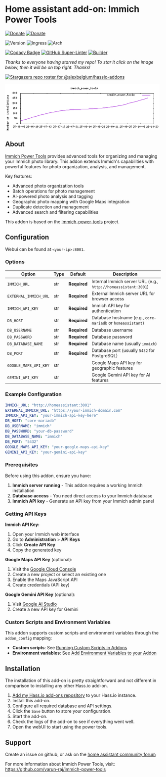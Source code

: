 # Home assistant add-on: Immich Power Tools

[![Donate][donation-badge]](https://www.buymeacoffee.com/alexbelgium)
[![Donate][paypal-badge]](https://www.paypal.com/donate/?hosted_button_id=DZFULJZTP3UQA)

![Version](https://img.shields.io/badge/dynamic/json?label=Version&query=%24.version&url=https%3A%2F%2Fraw.githubusercontent.com%2Falexbelgium%2Fhassio-addons%2Fmaster%2Fimmich_power_tools%2Fconfig.json)
![Ingress](https://img.shields.io/badge/dynamic/json?label=Ingress&query=%24.ingress&url=https%3A%2F%2Fraw.githubusercontent.com%2Falexbelgium%2Fhassio-addons%2Fmaster%2Fimmich_power_tools%2Fconfig.json)
![Arch](https://img.shields.io/badge/dynamic/json?color=success&label=Arch&query=%24.arch&url=https%3A%2F%2Fraw.githubusercontent.com%2Falexbelgium%2Fhassio-addons%2Fmaster%2Fimmich_power_tools%2Fconfig.json)

[![Codacy Badge](https://app.codacy.com/project/badge/Grade/9c6cf10bdbba45ecb202d7f579b5be0e)](https://www.codacy.com/gh/alexbelgium/hassio-addons/dashboard?utm_source=github.com&utm_medium=referral&utm_content=alexbelgium/hassio-addons&utm_campaign=Badge_Grade)
[![GitHub Super-Linter](https://img.shields.io/github/actions/workflow/status/alexbelgium/hassio-addons/weekly-supelinter.yaml?label=Lint%20code%20base)](https://github.com/alexbelgium/hassio-addons/actions/workflows/weekly-supelinter.yaml)
[![Builder](https://img.shields.io/github/actions/workflow/status/alexbelgium/hassio-addons/onpush_builder.yaml?label=Builder)](https://github.com/alexbelgium/hassio-addons/actions/workflows/onpush_builder.yaml)

[donation-badge]: https://img.shields.io/badge/Buy%20me%20a%20coffee%20(no%20paypal)-%23d32f2f?logo=buy-me-a-coffee&style=flat&logoColor=white
[paypal-badge]: https://img.shields.io/badge/Buy%20me%20a%20coffee%20with%20Paypal-0070BA?logo=paypal&style=flat&logoColor=white

_Thanks to everyone having starred my repo! To star it click on the image below, then it will be on top right. Thanks!_

[![Stargazers repo roster for @alexbelgium/hassio-addons](https://raw.githubusercontent.com/alexbelgium/hassio-addons/master/.github/stars2.svg)](https://github.com/alexbelgium/hassio-addons/stargazers)

![downloads evolution](https://raw.githubusercontent.com/alexbelgium/hassio-addons/master/immich_power_tools/stats.png)

## About

[Immich Power Tools](https://github.com/varun-raj/immich-power-tools) provides advanced tools for organizing and managing your Immich photo library. This addon extends Immich's capabilities with powerful features for photo organization, analysis, and management.

Key features:
- Advanced photo organization tools
- Batch operations for photo management
- AI-powered photo analysis and tagging
- Geographic photo mapping with Google Maps integration
- Duplicate detection and management
- Advanced search and filtering capabilities

This addon is based on the [immich-power-tools](https://github.com/varun-raj/immich-power-tools) project.

## Configuration

Webui can be found at `<your-ip>:8001`.

### Options

| Option | Type | Default | Description |
|--------|------|---------|-------------|
| `IMMICH_URL` | str | **Required** | Internal Immich server URL (e.g., `http://homeassistant:3001`) |
| `EXTERNAL_IMMICH_URL` | str | **Required** | External Immich server URL for browser access |
| `IMMICH_API_KEY` | str | **Required** | Immich API key for authentication |
| `DB_HOST` | str | **Required** | Database hostname (e.g., `core-mariadb` or `homeassistant`) |
| `DB_USERNAME` | str | **Required** | Database username |
| `DB_PASSWORD` | str | **Required** | Database password |
| `DB_DATABASE_NAME` | str | **Required** | Database name (usually `immich`) |
| `DB_PORT` | str | **Required** | Database port (usually `5432` for PostgreSQL) |
| `GOOGLE_MAPS_API_KEY` | str | | Google Maps API key for geographic features |
| `GEMINI_API_KEY` | str | | Google Gemini API key for AI features |

### Example Configuration

```yaml
IMMICH_URL: "http://homeassistant:3001"
EXTERNAL_IMMICH_URL: "https://your-immich-domain.com"
IMMICH_API_KEY: "your-immich-api-key-here"
DB_HOST: "core-mariadb"
DB_USERNAME: "immich"
DB_PASSWORD: "your-db-password"
DB_DATABASE_NAME: "immich"
DB_PORT: "5432"
GOOGLE_MAPS_API_KEY: "your-google-maps-api-key"
GEMINI_API_KEY: "your-gemini-api-key"
```

### Prerequisites

Before using this addon, ensure you have:

1. **Immich server running** - This addon requires a working Immich installation
2. **Database access** - You need direct access to your Immich database
3. **Immich API key** - Generate an API key from your Immich admin panel

### Getting API Keys

**Immich API Key:**
1. Open your Immich web interface
2. Go to **Administration** > **API Keys**
3. Click **Create API Key**
4. Copy the generated key

**Google Maps API Key** (optional):
1. Visit the [Google Cloud Console](https://console.cloud.google.com/)
2. Create a new project or select an existing one
3. Enable the Maps JavaScript API
4. Create credentials (API key)

**Google Gemini API Key** (optional):
1. Visit [Google AI Studio](https://makersuite.google.com/app/apikey)
2. Create a new API key for Gemini

### Custom Scripts and Environment Variables

This addon supports custom scripts and environment variables through the `addon_config` mapping:

- **Custom scripts**: See [Running Custom Scripts in Addons](https://github.com/alexbelgium/hassio-addons/wiki/Running-custom-scripts-in-Addons)
- **Environment variables**: See [Add Environment Variables to your Addon](https://github.com/alexbelgium/hassio-addons/wiki/Add-Environment-variables-to-your-Addon)

## Installation

The installation of this add-on is pretty straightforward and not different in
comparison to installing any other Hass.io add-on.

1. [Add my Hass.io add-ons repository][repository] to your Hass.io instance.
1. Install this add-on.
1. Configure all required database and API settings.
1. Click the `Save` button to store your configuration.
1. Start the add-on.
1. Check the logs of the add-on to see if everything went well.
1. Open the webUI to start using the power tools.

## Support

Create an issue on github, or ask on the [home assistant community forum](https://community.home-assistant.io/)

For more information about Immich Power Tools, visit: https://github.com/varun-raj/immich-power-tools

[repository]: https://github.com/alexbelgium/hassio-addons